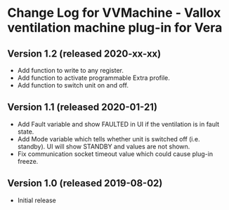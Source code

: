 # Change Log for VVMachine - Vallox ventilation machine plug-in for Vera #

## Version 1.2 (released 2020-xx-xx)
* Add function to write to any register.
* Add function to activate programmable Extra profile.
* Add function to switch unit on and off.

## Version 1.1 (released 2020-01-21)
* Add Fault variable and show FAULTED in UI if the ventilation is in fault state.
* Add Mode variable which tells whether unit is switched off (i.e. standby). UI will show STANDBY and values are not shown.
* Fix communication socket timeout value which could cause plug-in freeze.

## Version 1.0 (released 2019-08-02)
* Initial release
